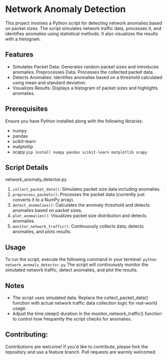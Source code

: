 # Network Anomaly Detection
This project involves a Python script for detecting network anomalies based on packet sizes. The script simulates network traffic data, processes it, and identifies anomalies using statistical methods. It also visualizes the results with a histogram.

## Features
- Simulates Packet Data: Generates random packet sizes and introduces anomalies.
Preprocesses Data: Processes the collected packet data.
- Detects Anomalies: Identifies anomalies based on a threshold calculated using mean and standard deviation.
- Visualizes Results: Displays a histogram of packet sizes and highlights anomalies.
## Prerequisites
Ensure you have Python installed along with the following libraries:
- numpy
- pandas
- scikit-learn
- matplotlip
- scapy
`pip install numpy pandas scikit-learn matplotlib scapy`

## Script Details
network_anomaly_detector.py
1. `collect_packet_data()`: Simulates packet size data including anomalies.
2. `preprocess_packets()`: Processes the packet data (currently just converts it to a NumPy array).
3. `detect_anomalies()`: Calculates the anomaly threshold and detects anomalies based on packet sizes.
4. `plot_anomalies()`: Visualizes packet size distribution and detects anomalies.
5. `monitor_network_traffic()`: Continuously collects data, detects anomalies, and plots results.

## Usage
To run the script, execute the following command in your terminal:
`python network_anomaly_detector.py`
The script will continuously monitor the simulated network traffic, detect anomalies, and plot the results.

## Notes
- The script uses simulated data. Replace the collect_packet_data() function with actual network traffic data collection logic for real-world usage.
- Adjust the time.sleep() duration in the monitor_network_traffic() function to control how frequently the script checks for anomalies.
## Contributing:
Contributions are welcome! If you'd like to contribute, please fork the repository and use a feature branch. Pull requests are warmly welcomed.
